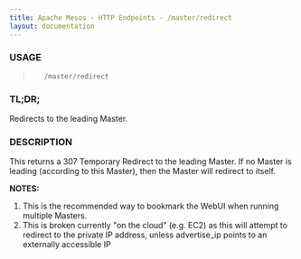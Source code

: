 ```yaml
---
title: Apache Mesos - HTTP Endpoints - /master/redirect
layout: documentation
---
```

<!--- This is an automatically generated file. DO NOT EDIT! --->

### USAGE ###
>        /master/redirect

### TL;DR; ###
Redirects to the leading Master.

### DESCRIPTION ###
This returns a 307 Temporary Redirect to the leading Master.
If no Master is leading (according to this Master), then the
Master will redirect to itself.

**NOTES:**
1. This is the recommended way to bookmark the WebUI when
running multiple Masters.
2. This is broken currently "on the cloud" (e.g. EC2) as
this will attempt to redirect to the private IP address, unless
advertise_ip points to an externally accessible IP